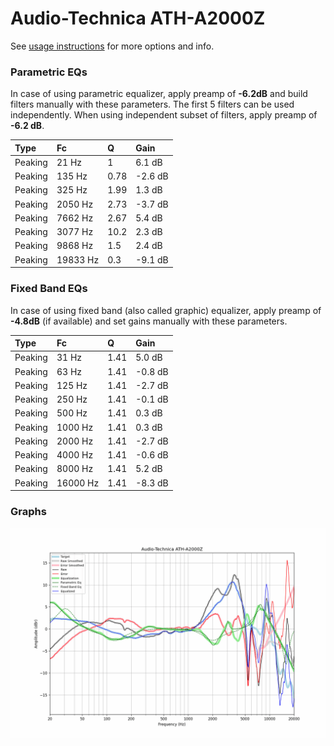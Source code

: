 # Audio-Technica ATH-A2000Z
See [usage instructions](https://github.com/jaakkopasanen/AutoEq#usage) for more options and info.

### Parametric EQs
In case of using parametric equalizer, apply preamp of **-6.2dB** and build filters manually
with these parameters. The first 5 filters can be used independently.
When using independent subset of filters, apply preamp of **-6.2 dB**.

| Type    | Fc       |     Q | Gain    |
|:--------|:---------|:------|:--------|
| Peaking | 21 Hz    |  1    | 6.1 dB  |
| Peaking | 135 Hz   |  0.78 | -2.6 dB |
| Peaking | 325 Hz   |  1.99 | 1.3 dB  |
| Peaking | 2050 Hz  |  2.73 | -3.7 dB |
| Peaking | 7662 Hz  |  2.67 | 5.4 dB  |
| Peaking | 3077 Hz  | 10.2  | 2.3 dB  |
| Peaking | 9868 Hz  |  1.5  | 2.4 dB  |
| Peaking | 19833 Hz |  0.3  | -9.1 dB |

### Fixed Band EQs
In case of using fixed band (also called graphic) equalizer, apply preamp of **-4.8dB**
(if available) and set gains manually with these parameters.

| Type    | Fc       |    Q | Gain    |
|:--------|:---------|:-----|:--------|
| Peaking | 31 Hz    | 1.41 | 5.0 dB  |
| Peaking | 63 Hz    | 1.41 | -0.8 dB |
| Peaking | 125 Hz   | 1.41 | -2.7 dB |
| Peaking | 250 Hz   | 1.41 | -0.1 dB |
| Peaking | 500 Hz   | 1.41 | 0.3 dB  |
| Peaking | 1000 Hz  | 1.41 | 0.3 dB  |
| Peaking | 2000 Hz  | 1.41 | -2.7 dB |
| Peaking | 4000 Hz  | 1.41 | -0.6 dB |
| Peaking | 8000 Hz  | 1.41 | 5.2 dB  |
| Peaking | 16000 Hz | 1.41 | -8.3 dB |

### Graphs
![](./Audio-Technica%20ATH-A2000Z.png)